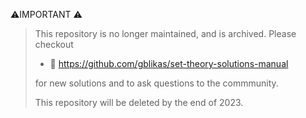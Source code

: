 ⚠️IMPORTANT ⚠️
> This repository is no longer maintained, and is archived. Please checkout 
> - 🔗 https://github.com/gblikas/set-theory-solutions-manual 
> 
> for new solutions and to ask questions to the commmunity.
> 
> This repository will be deleted by the end of 2023. 
